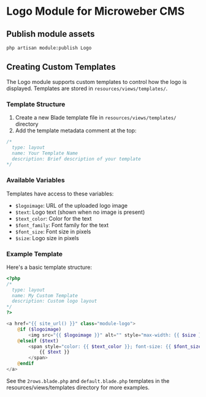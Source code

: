 # Logo Module for Microweber CMS

## Publish module assets

```sh
php artisan module:publish Logo
```

## Creating Custom Templates

The Logo module supports custom templates to control how the logo is displayed. Templates are stored in `resources/views/templates/`.

### Template Structure

1. Create a new Blade template file in `resources/views/templates/` directory
2. Add the template metadata comment at the top:
```php
/*
  type: layout
  name: Your Template Name
  description: Brief description of your template
*/
```

### Available Variables

Templates have access to these variables:
- `$logoimage`: URL of the uploaded logo image
- `$text`: Logo text (shown when no image is present)
- `$text_color`: Color for the text
- `$font_family`: Font family for the text
- `$font_size`: Font size in pixels
- `$size`: Logo size in pixels

### Example Template

Here's a basic template structure:

```php
<?php
/*
  type: layout
  name: My Custom Template
  description: Custom logo layout
*/
?>

<a href="{{ site_url() }}" class="module-logo">
    @if ($logoimage)
        <img src="{{ $logoimage }}" alt="" style="max-width: {{ $size }}px;"/>
    @elseif ($text)
        <span style="color: {{ $text_color }}; font-size: {{ $font_size }}px;">
            {{ $text }}
        </span>
    @endif
</a>
```

See the `2rows.blade.php` and `default.blade.php` templates in the resources/views/templates directory for more examples.

